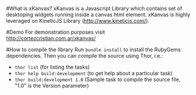 #What is xKanvas?
xKanvas is a Javascript Library which contains set of desktoping widgets running inside a canvas html element. 
xKanvas is highly leveraged on KineticJS Library (http://www.kineticjs.com/).

#Demo
For demonstration purposes visit http://cortezcristian.com.ar/xkanvas/

#How to compile the library
Run `bundle install` to install the RubyGems dependencies. 
Then you can compile the source using Thor, i.e.:

*  `thor list` (for listing the tasks)
*  `thor help build:development` (to get help about a particular task)
*  `thor build:development 1.0` (Sample task to compile the source file, "1.0" is the Version parameter)

